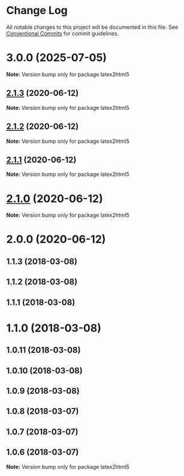 # Change Log

All notable changes to this project will be documented in this file.
See [Conventional Commits](https://conventionalcommits.org) for commit guidelines.

# 3.0.0 (2025-07-05)

**Note:** Version bump only for package latex2html5

## [2.1.3](https://github.com/Mathapedia/LaTeX2JS/compare/latex2html5@2.1.2...latex2html5@2.1.3) (2020-06-12)

**Note:** Version bump only for package latex2html5

## [2.1.2](https://github.com/Mathapedia/LaTeX2JS/compare/latex2html5@2.1.1...latex2html5@2.1.2) (2020-06-12)

**Note:** Version bump only for package latex2html5

## [2.1.1](https://github.com/Mathapedia/LaTeX2JS/compare/latex2html5@2.1.0...latex2html5@2.1.1) (2020-06-12)

**Note:** Version bump only for package latex2html5

# [2.1.0](https://github.com/Mathapedia/LaTeX2JS/compare/latex2html5@2.0.0...latex2html5@2.1.0) (2020-06-12)

**Note:** Version bump only for package latex2html5

# 2.0.0 (2020-06-12)

## 1.1.3 (2018-03-08)

## 1.1.2 (2018-03-08)

## 1.1.1 (2018-03-08)

# 1.1.0 (2018-03-08)

## 1.0.11 (2018-03-08)

## 1.0.10 (2018-03-08)

## 1.0.9 (2018-03-08)

## 1.0.8 (2018-03-07)

## 1.0.7 (2018-03-07)

## 1.0.6 (2018-03-07)

**Note:** Version bump only for package latex2html5
